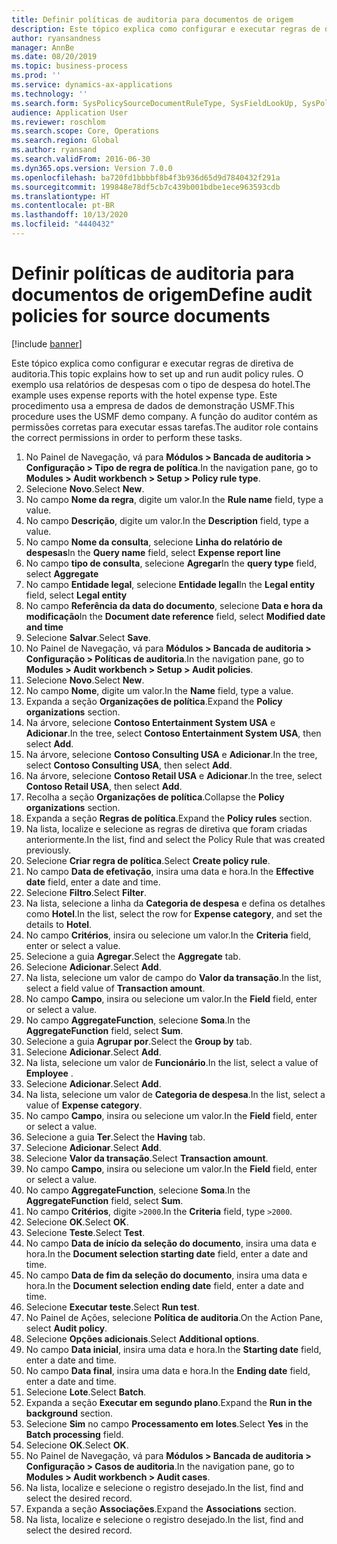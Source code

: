 ```yaml
---
title: Definir políticas de auditoria para documentos de origem
description: Este tópico explica como configurar e executar regras de diretiva de auditoria.
author: ryansandness
manager: AnnBe
ms.date: 08/20/2019
ms.topic: business-process
ms.prod: ''
ms.service: dynamics-ax-applications
ms.technology: ''
ms.search.form: SysPolicySourceDocumentRuleType, SysFieldLookUp, SysPolicyListPage, SysPolicy, AuditPolicyRule, SysQueryForm, SysQueryFieldLookUp, AuditPolicyDateSelection, AuditPolicyAdditionalOption, BatchJob, CaseDetail
audience: Application User
ms.reviewer: roschlom
ms.search.scope: Core, Operations
ms.search.region: Global
ms.author: ryansand
ms.search.validFrom: 2016-06-30
ms.dyn365.ops.version: Version 7.0.0
ms.openlocfilehash: ba720fd1bbbbf8b4f3b936d65d9d7840432f291a
ms.sourcegitcommit: 199848e78df5cb7c439b001bdbe1ece963593cdb
ms.translationtype: HT
ms.contentlocale: pt-BR
ms.lasthandoff: 10/13/2020
ms.locfileid: "4440432"
---
```

# <a name="define-audit-policies-for-source-documents"></a><span data-ttu-id="90821-103">Definir políticas de auditoria para documentos de origem</span><span class="sxs-lookup"><span data-stu-id="90821-103">Define audit policies for source documents</span></span>

[!include [banner](../../includes/banner.md)]

<span data-ttu-id="90821-104">Este tópico explica como configurar e executar regras de diretiva de auditoria.</span><span class="sxs-lookup"><span data-stu-id="90821-104">This topic explains how to set up and run audit policy rules.</span></span> <span data-ttu-id="90821-105">O exemplo usa relatórios de despesas com o tipo de despesa do hotel.</span><span class="sxs-lookup"><span data-stu-id="90821-105">The example uses expense reports with the hotel expense type.</span></span> <span data-ttu-id="90821-106">Este procedimento usa a empresa de dados de demonstração USMF.</span><span class="sxs-lookup"><span data-stu-id="90821-106">This procedure uses the USMF demo company.</span></span> <span data-ttu-id="90821-107">A função do auditor contém as permissões corretas para executar essas tarefas.</span><span class="sxs-lookup"><span data-stu-id="90821-107">The auditor role contains the correct permissions in order to perform these tasks.</span></span>

1. <span data-ttu-id="90821-108">No Painel de Navegação, vá para **Módulos > Bancada de auditoria > Configuração > Tipo de regra de política**.</span><span class="sxs-lookup"><span data-stu-id="90821-108">In the navigation pane, go to **Modules > Audit workbench > Setup > Policy rule type**.</span></span>
2. <span data-ttu-id="90821-109">Selecione **Novo**.</span><span class="sxs-lookup"><span data-stu-id="90821-109">Select **New**.</span></span>
3. <span data-ttu-id="90821-110">No campo **Nome da regra**, digite um valor.</span><span class="sxs-lookup"><span data-stu-id="90821-110">In the **Rule name** field, type a value.</span></span>
4. <span data-ttu-id="90821-111">No campo **Descrição**, digite um valor.</span><span class="sxs-lookup"><span data-stu-id="90821-111">In the **Description** field, type a value.</span></span>
5. <span data-ttu-id="90821-112">No campo **Nome da consulta**, selecione **Linha do relatório de despesas**</span><span class="sxs-lookup"><span data-stu-id="90821-112">In the **Query name** field, select **Expense report line**</span></span>
6. <span data-ttu-id="90821-113">No campo **tipo de consulta**, selecione **Agregar**</span><span class="sxs-lookup"><span data-stu-id="90821-113">In the **query type** field, select **Aggregate**</span></span>
7. <span data-ttu-id="90821-114">No campo **Entidade legal**, selecione **Entidade legal**</span><span class="sxs-lookup"><span data-stu-id="90821-114">In the **Legal entity** field, select **Legal entity**</span></span>
8. <span data-ttu-id="90821-115">No campo **Referência da data do documento**, selecione **Data e hora da modificação**</span><span class="sxs-lookup"><span data-stu-id="90821-115">In the **Document date reference** field, select **Modified date and time**</span></span>
9. <span data-ttu-id="90821-116">Selecione **Salvar**.</span><span class="sxs-lookup"><span data-stu-id="90821-116">Select **Save**.</span></span>
10. <span data-ttu-id="90821-117">No Painel de Navegação, vá para **Módulos > Bancada de auditoria > Configuração > Políticas de auditoria**.</span><span class="sxs-lookup"><span data-stu-id="90821-117">In the navigation pane, go to **Modules > Audit workbench > Setup > Audit policies**.</span></span>
11. <span data-ttu-id="90821-118">Selecione **Novo**.</span><span class="sxs-lookup"><span data-stu-id="90821-118">Select **New**.</span></span>
12. <span data-ttu-id="90821-119">No campo **Nome**, digite um valor.</span><span class="sxs-lookup"><span data-stu-id="90821-119">In the **Name** field, type a value.</span></span>
13. <span data-ttu-id="90821-120">Expanda a seção **Organizações de política**.</span><span class="sxs-lookup"><span data-stu-id="90821-120">Expand the **Policy organizations** section.</span></span>
14. <span data-ttu-id="90821-121">Na árvore, selecione **Contoso Entertainment System USA** e **Adicionar**.</span><span class="sxs-lookup"><span data-stu-id="90821-121">In the tree, select **Contoso Entertainment System USA**, then select **Add**.</span></span>
15. <span data-ttu-id="90821-122">Na árvore, selecione **Contoso Consulting USA** e **Adicionar**.</span><span class="sxs-lookup"><span data-stu-id="90821-122">In the tree, select **Contoso Consulting USA**, then select **Add**.</span></span>
16. <span data-ttu-id="90821-123">Na árvore, selecione **Contoso Retail USA** e **Adicionar**.</span><span class="sxs-lookup"><span data-stu-id="90821-123">In the tree, select **Contoso Retail USA**, then select **Add**.</span></span>
17. <span data-ttu-id="90821-124">Recolha a seção **Organizações de política**.</span><span class="sxs-lookup"><span data-stu-id="90821-124">Collapse the **Policy organizations** section.</span></span>
18. <span data-ttu-id="90821-125">Expanda a seção **Regras de política**.</span><span class="sxs-lookup"><span data-stu-id="90821-125">Expand the **Policy rules** section.</span></span>
19. <span data-ttu-id="90821-126">Na lista, localize e selecione as regras de diretiva que foram criadas anteriormente.</span><span class="sxs-lookup"><span data-stu-id="90821-126">In the list, find and select the Policy Rule that was created previously.</span></span>
20. <span data-ttu-id="90821-127">Selecione **Criar regra de política**.</span><span class="sxs-lookup"><span data-stu-id="90821-127">Select **Create policy rule**.</span></span>
21. <span data-ttu-id="90821-128">No campo **Data de efetivação**, insira uma data e hora.</span><span class="sxs-lookup"><span data-stu-id="90821-128">In the **Effective date** field, enter a date and time.</span></span>
22. <span data-ttu-id="90821-129">Selecione **Filtro**.</span><span class="sxs-lookup"><span data-stu-id="90821-129">Select **Filter**.</span></span>
23. <span data-ttu-id="90821-130">Na lista, selecione a linha da **Categoria de despesa** e defina os detalhes como **Hotel**.</span><span class="sxs-lookup"><span data-stu-id="90821-130">In the list, select the row for **Expense category**, and set the details to **Hotel**.</span></span>
24. <span data-ttu-id="90821-131">No campo **Critérios**, insira ou selecione um valor.</span><span class="sxs-lookup"><span data-stu-id="90821-131">In the **Criteria** field, enter or select a value.</span></span>
25. <span data-ttu-id="90821-132">Selecione a guia **Agregar**.</span><span class="sxs-lookup"><span data-stu-id="90821-132">Select the **Aggregate** tab.</span></span>
26. <span data-ttu-id="90821-133">Selecione **Adicionar**.</span><span class="sxs-lookup"><span data-stu-id="90821-133">Select **Add**.</span></span>
27. <span data-ttu-id="90821-134">Na lista, selecione um valor de campo do **Valor da transação**.</span><span class="sxs-lookup"><span data-stu-id="90821-134">In the list, select a field value of **Transaction amount**.</span></span>
28. <span data-ttu-id="90821-135">No campo **Campo**, insira ou selecione um valor.</span><span class="sxs-lookup"><span data-stu-id="90821-135">In the **Field** field, enter or select a value.</span></span>
29. <span data-ttu-id="90821-136">No campo **AggregateFunction**, selecione **Soma**.</span><span class="sxs-lookup"><span data-stu-id="90821-136">In the **AggregateFunction** field, select **Sum**.</span></span>
30. <span data-ttu-id="90821-137">Selecione a guia **Agrupar por**.</span><span class="sxs-lookup"><span data-stu-id="90821-137">Select the **Group by** tab.</span></span>
31. <span data-ttu-id="90821-138">Selecione **Adicionar**.</span><span class="sxs-lookup"><span data-stu-id="90821-138">Select **Add**.</span></span>
32. <span data-ttu-id="90821-139">Na lista, selecione um valor de **Funcionário**.</span><span class="sxs-lookup"><span data-stu-id="90821-139">In the list, select a value of **Employee** .</span></span>
33. <span data-ttu-id="90821-140">Selecione **Adicionar**.</span><span class="sxs-lookup"><span data-stu-id="90821-140">Select **Add**.</span></span>
34. <span data-ttu-id="90821-141">Na lista, selecione um valor de **Categoria de despesa**.</span><span class="sxs-lookup"><span data-stu-id="90821-141">In the list, select a value of **Expense category**.</span></span>
35. <span data-ttu-id="90821-142">No campo **Campo**, insira ou selecione um valor.</span><span class="sxs-lookup"><span data-stu-id="90821-142">In the **Field** field, enter or select a value.</span></span>
36. <span data-ttu-id="90821-143">Selecione a guia **Ter**.</span><span class="sxs-lookup"><span data-stu-id="90821-143">Select the **Having** tab.</span></span>
37. <span data-ttu-id="90821-144">Selecione **Adicionar**.</span><span class="sxs-lookup"><span data-stu-id="90821-144">Select **Add**.</span></span>
38. <span data-ttu-id="90821-145">Selecione **Valor da transação**.</span><span class="sxs-lookup"><span data-stu-id="90821-145">Select **Transaction amount**.</span></span>
39. <span data-ttu-id="90821-146">No campo **Campo**, insira ou selecione um valor.</span><span class="sxs-lookup"><span data-stu-id="90821-146">In the **Field** field, enter or select a value.</span></span>
40. <span data-ttu-id="90821-147">No campo **AggregateFunction**, selecione **Soma**.</span><span class="sxs-lookup"><span data-stu-id="90821-147">In the **AggregateFunction** field, select **Sum**.</span></span>
41. <span data-ttu-id="90821-148">No campo **Critérios**, digite `>2000`.</span><span class="sxs-lookup"><span data-stu-id="90821-148">In the **Criteria** field, type `>2000`.</span></span>
42. <span data-ttu-id="90821-149">Selecione **OK**.</span><span class="sxs-lookup"><span data-stu-id="90821-149">Select **OK**.</span></span>
43. <span data-ttu-id="90821-150">Selecione **Teste**.</span><span class="sxs-lookup"><span data-stu-id="90821-150">Select **Test**.</span></span>
44. <span data-ttu-id="90821-151">No campo **Data de início da seleção do documento**, insira uma data e hora.</span><span class="sxs-lookup"><span data-stu-id="90821-151">In the **Document selection starting date** field, enter a date and time.</span></span>
45. <span data-ttu-id="90821-152">No campo **Data de fim da seleção do documento**, insira uma data e hora.</span><span class="sxs-lookup"><span data-stu-id="90821-152">In the **Document selection ending date** field, enter a date and time.</span></span>
46. <span data-ttu-id="90821-153">Selecione **Executar teste**.</span><span class="sxs-lookup"><span data-stu-id="90821-153">Select **Run test**.</span></span>
47. <span data-ttu-id="90821-154">No Painel de Ações, selecione **Política de auditoria**.</span><span class="sxs-lookup"><span data-stu-id="90821-154">On the Action Pane, select **Audit policy**.</span></span>
48. <span data-ttu-id="90821-155">Selecione **Opções adicionais**.</span><span class="sxs-lookup"><span data-stu-id="90821-155">Select **Additional options**.</span></span>
49. <span data-ttu-id="90821-156">No campo **Data inicial**, insira uma data e hora.</span><span class="sxs-lookup"><span data-stu-id="90821-156">In the **Starting date** field, enter a date and time.</span></span>
50. <span data-ttu-id="90821-157">No campo **Data final**, insira uma data e hora.</span><span class="sxs-lookup"><span data-stu-id="90821-157">In the **Ending date** field, enter a date and time.</span></span>
51. <span data-ttu-id="90821-158">Selecione **Lote**.</span><span class="sxs-lookup"><span data-stu-id="90821-158">Select **Batch**.</span></span>
52. <span data-ttu-id="90821-159">Expanda a seção **Executar em segundo plano**.</span><span class="sxs-lookup"><span data-stu-id="90821-159">Expand the **Run in the background** section.</span></span>
53. <span data-ttu-id="90821-160">Selecione **Sim** no campo **Processamento em lotes**.</span><span class="sxs-lookup"><span data-stu-id="90821-160">Select **Yes** in the **Batch processing** field.</span></span>
54. <span data-ttu-id="90821-161">Selecione **OK**.</span><span class="sxs-lookup"><span data-stu-id="90821-161">Select **OK**.</span></span>
55. <span data-ttu-id="90821-162">No Painel de Navegação, vá para **Módulos > Bancada de auditoria > Configuração > Casos de auditoria**.</span><span class="sxs-lookup"><span data-stu-id="90821-162">In the navigation pane, go to **Modules > Audit workbench > Audit cases**.</span></span>
56. <span data-ttu-id="90821-163">Na lista, localize e selecione o registro desejado.</span><span class="sxs-lookup"><span data-stu-id="90821-163">In the list, find and select the desired record.</span></span>
57. <span data-ttu-id="90821-164">Expanda a seção **Associações**.</span><span class="sxs-lookup"><span data-stu-id="90821-164">Expand the **Associations** section.</span></span>
58. <span data-ttu-id="90821-165">Na lista, localize e selecione o registro desejado.</span><span class="sxs-lookup"><span data-stu-id="90821-165">In the list, find and select the desired record.</span></span>

